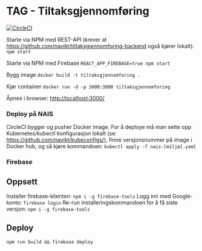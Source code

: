 TAG - Tiltaksgjennomføring
===========================
[![CircleCI](https://circleci.com/gh/navikt/tiltaksgjennomforing.svg?style=svg)](https://circleci.com/gh/navikt/tiltaksgjennomforing)

Starte via NPM med REST-API (krever at https://github.com/navikt/tiltaksgjennomforing-backend også kjører lokalt).
`npm start`

Starte via NPM med Firebase
`REACT_APP_FIREBASE=true npm start` 

Bygg image
`docker build -t tiltaksgjennomforing .`

Kjør container
`docker run -d -p 3000:3000 tiltaksgjennomforing`

Åpnes i browser: [http://localhost:3000/](http://localhost:3000/)

### Deploy på NAIS
CircleCI bygger og pusher Docker image. For å deploye må man sette opp Kubernetes/kubectl konfigurasjon lokalt (se: https://github.com/navikt/kubeconfigs/), finne versjonsnummer på image i Docker hub, og så kjøre kommandoen: `kubectl apply -f nais-[miljø].yaml` 

### Firebase

## Oppsett
Installer firebase-klienten: `npm i -g firebase-tools`
Logg inn med Google-konto: `firebase login`
Re-run installeringskommandoen for å få siste versjon: `npm i -g firebase-tools`

## Deploy
`npm run build && firebase deploy`
